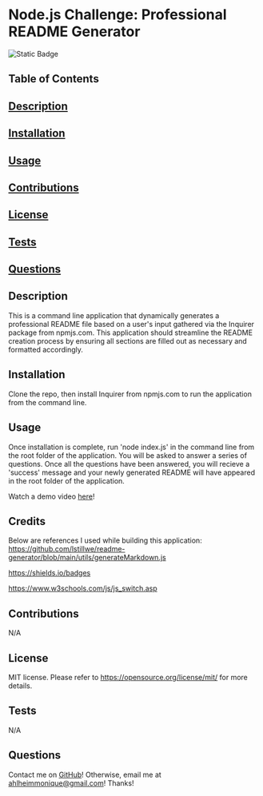 # Node.js Challenge: Professional README Generator
![Static Badge](https://img.shields.io/badge/license-MIT-pink)

## Table of Contents
## [Description](#Description)
## [Installation](#Installation)
## [Usage](#Usage)
## [Contributions](#Contributions)
## [License](#License)
## [Tests](#Tests)
## [Questions](#Questions)

## Description
This is a command line application that dynamically generates a professional README file based on a user's input gathered via the Inquirer package from npmjs.com. This application should streamline the README creation process by ensuring all sections are filled out as necessary and formatted accordingly.

## Installation
Clone the repo, then install Inquirer from npmjs.com to run the application from the command line.

## Usage
Once installation is complete, run 'node index.js' in the command line from the root folder of the application. You will be asked to answer a series of questions. Once all the questions have been answered, you will recieve a 'success' message and your newly generated README will have appeared in the root folder of the application.

Watch a demo video [here](https://drive.google.com/file/d/1yPDXQI_AQCzoquh9ODmdPrPCeRea6ynC/view)!

## Credits
Below are references I used while building this application:
https://github.com/lstillwe/readme-generator/blob/main/utils/generateMarkdown.js 

https://shields.io/badges

https://www.w3schools.com/js/js_switch.asp

## Contributions
N/A

## License
MIT license. 
Please refer to https://opensource.org/license/mit/ for more details.

## Tests
N/A

## Questions
Contact me on [GitHub](https://github.com/mahlheim)!
Otherwise, email me at ahlheimmonique@gmail.com! Thanks!